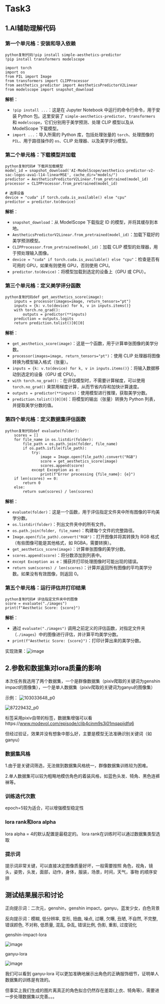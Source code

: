 # Task3

## 1.AI辅助理解代码

### 第一个单元格：安装和导入依赖

```
python复制代码!pip install simple-aesthetics-predictor
!pip install transformers modelscope

import torch
import os
from PIL import Image
from transformers import CLIPProcessor
from aesthetics_predictor import AestheticsPredictorV2Linear
from modelscope import snapshot_download
```

**解析**：

- `!pip install ...`：这是在 Jupyter Notebook 中运行的命令行命令，用于安装 Python 包。这里安装了 `simple-aesthetics-predictor`、`transformers` 和 `modelscope`，它们分别用于美学预测、处理 CLIP 模型以及从 ModelScope 下载模型。
- `import ...`：导入所需的 Python 库，包括处理张量的 `torch`、处理图像的 `PIL`、用于路径操作的 `os`、CLIP 处理器、以及美学评分模型。

### 第二个单元格：下载模型并加载

```
python复制代码# 下载并加载模型
model_id = snapshot_download('AI-ModelScope/aesthetics-predictor-v2-sac-logos-ava1-l14-linearMSE', cache_dir="models/")
predictor = AestheticsPredictorV2Linear.from_pretrained(model_id)
processor = CLIPProcessor.from_pretrained(model_id)

# 选择设备
device = "cuda" if torch.cuda.is_available() else "cpu"
predictor = predictor.to(device)
```

**解析**：

- `snapshot_download`：从 ModelScope 下载指定 ID 的模型，并将其缓存到本地。
- `AestheticsPredictorV2Linear.from_pretrained(model_id)`：加载下载好的美学预测模型。
- `CLIPProcessor.from_pretrained(model_id)`：加载 CLIP 模型的处理器，用于预处理输入图像。
- `device = "cuda" if torch.cuda.is_available() else "cpu"`：检查是否有可用的 GPU，如果有则使用 GPU，否则使用 CPU。
- `predictor.to(device)`：将模型加载到选定的设备上（GPU 或 CPU）。

### 第三个单元格：定义美学评分函数

```
python复制代码def get_aesthetics_score(image):
    inputs = processor(images=image, return_tensors="pt")
    inputs = {k: v.to(device) for k, v in inputs.items()}
    with torch.no_grad():
        outputs = predictor(**inputs)
    prediction = outputs.logits
    return prediction.tolist()[0][0]
```

**解析**：

- `get_aesthetics_score(image)`：这是一个函数，用于计算单张图像的美学分数。
- `processor(images=image, return_tensors="pt")`：使用 CLIP 处理器将图像转换为模型输入格式（张量）。
- `inputs = {k: v.to(device) for k, v in inputs.items()}`：将输入数据移动到选定的设备（GPU 或 CPU）。
- `with torch.no_grad():`：在评估模型时，不需要计算梯度，可以使用 `torch.no_grad()` 来禁用梯度计算，从而节省内存和加快计算速度。
- `outputs = predictor(**inputs)`：使用模型进行推理，获取美学分数。
- `prediction.tolist()[0][0]`：将模型的输出（张量）转换为 Python 列表，并提取美学分数的值。

### 第四个单元格：定义数据集评估函数

```
python复制代码def evaluate(folder):
    scores = []
    for file_name in os.listdir(folder):
        file_path = os.path.join(folder, file_name)
        if os.path.isfile(file_path):
            try:
                image = Image.open(file_path).convert("RGB")
                score = get_aesthetics_score(image)
                scores.append(score)
            except Exception as e:
                print(f"Error processing {file_name}: {e}")
    if len(scores) == 0:
        return 0
    else:
        return sum(scores) / len(scores)
```

**解析**：

- `evaluate(folder)`：这是一个函数，用于评估指定文件夹中所有图像的平均美学分数。
- `os.listdir(folder)`：列出文件夹中的所有文件。
- `os.path.join(folder, file_name)`：构建每个文件的完整路径。
- `Image.open(file_path).convert("RGB")`：打开图像并将其转换为 RGB 格式（有些图像可能是其他格式，如 RGBA，需要转换）。
- `get_aesthetics_score(image)`：计算单张图像的美学分数。
- `scores.append(score)`：将分数添加到列表中。
- `except Exception as e`：捕获并打印处理图像时可能出现的错误。
- `return sum(scores) / len(scores)`：计算并返回所有图像的平均美学分数。如果没有有效图像，则返回 0。

### 第五个单元格：运行评估并打印结果

```
python复制代码# 评估指定文件夹中的图像
score = evaluate("./images")
print(f"Aesthetic Score: {score}")
```

**解析**：

- 通过 `evaluate("./images")` 调用之前定义的评估函数，对指定文件夹（`./images`）中的图像进行评估，并计算平均美学分数。
- `print(f"Aesthetic Score: {score}")`：打印计算出来的美学分数。

实现效果：![image](https://github.com/user-attachments/assets/f5dc5775-73fa-46ef-b7ad-d5a1ab6da54c)

## 2.参数和数据集对lora质量的影响

本次任务我选用了两个数据集，一个是群像数据集（pixiv爬取的关键词为genshin impact的图像集），一个是单人数据集（pixiv爬取的关键词为ganyu的图像集）

示例：
![103033648_p0](https://github.com/user-attachments/assets/fd8e5858-e4d1-4e0b-aa82-ffad44357e08)

![87229432_p0](https://github.com/user-attachments/assets/5c8c5e99-834c-42cd-b31c-0c72cacb3b83)

标签采用pixiv自带的标签，数据集增强可以看https://www.modevol.com/episode/clib4cinm9s3j01mqapijdfq6

但经过验证，效果并没有想象中那么好，主要是模型无法准确识别关键词（如ganyu）

### 数据集风格

1.由于是关键词筛选，无法做到数据集风格统一，群像数据集训练较为困难。

2.单人数据集可以较为粗略地模仿角色的着装风格，如蓝色头发、犄角、黑色连裤袜等。

### 训练迭代次数

epoch=5较为适合，可以增强模型稳定性

### lora rank和lora alpha

lora alpha = 4的默认配置是最稳定的。 lora rank在训练时可以通过数据集类型选取

### 提示词

提示词非常关键，可以直接决定图像质量好坏，一般需要按照 角色，视角，镜头，姿势，头发，面部，动作，身体，服装，场景，时间，天气，事物 的顺序安排

## 测试结果展示和讨论

正向提示词：二次元，genshin，genshin impact，ganyu，蓝发少女，白色背景

反向提示词：模糊, 低分辨率, 变形, 扭曲, 噪点, 过曝, 欠曝, 丑陋, 不自然, 不完整, 错误颜色, 不对称, 低质量, 混乱, 杂乱, 错误比例, 伪影, 重影, 过度锐化

genshin-impact-lora

![image](https://github.com/user-attachments/assets/f1fbdfd2-6a43-46e4-874f-7c7614245225)

ganyu-lora

![image](https://github.com/user-attachments/assets/1b72dc83-b849-4827-8eff-5157605476eb)

我们可以看到 ganyu-lora 可以更加准确地展示出角色的正确服饰细节，证明单人数据集的训练是有效的。

但事实上我们生成的图片离真正的角色拟合仍然存在差距(上衣、犄角等)，需要进一步处理数据集以完善。。。


